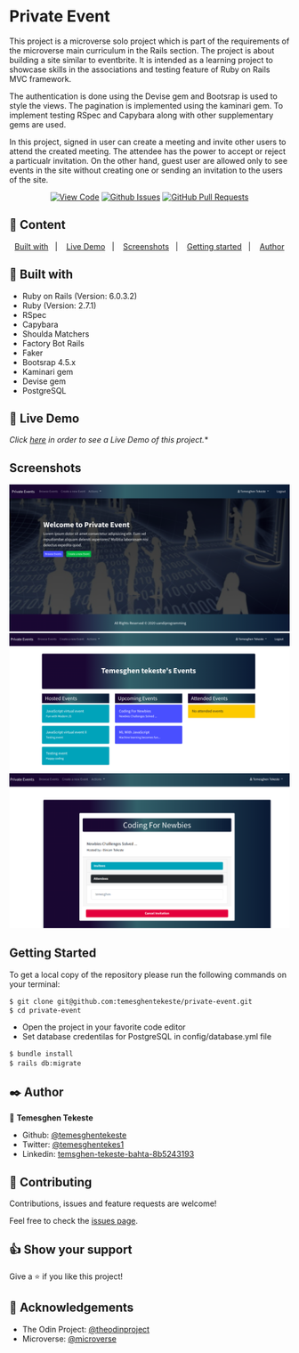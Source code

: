 # Private Event

This project is a microverse solo project which is part of the requirements of the microverse main curriculum in the Rails section. The project is about building a site similar to eventbrite. It is intended as a learning project to showcase skills in the associations and testing feature of Ruby on Rails MVC framework. 

The authentication is done using the Devise gem and Bootsrap is used to style the views. The pagination is implemented using the kaminari gem. To implement testing RSpec and Capybara along with other supplementary gems are used.

In this project, signed in user can create a meeting and invite other users to attend the created meeting. The attendee has the power to accept or reject a particualr invitation. On the other hand, guest user are allowed only to see events in the site without creating one or sending an invitation to the users of the site. 

      

<div align="center">

[![View Code](https://img.shields.io/badge/View%20-Code-green)](https://github.com/temesghentekeste/private-event/tree/feature/private-event-logic)
[![Github Issues](https://img.shields.io/badge/GitHub-Issues-orange)](https://github.com/temesghentekeste/private-event/issues)
[![GitHub Pull Requests](https://img.shields.io/badge/GitHub-Pull%20Requests-blue)](https://github.com/temesghentekeste/private-event/pulls)

</div>

## 📝 Content

<p align="center">
<a href="#with">Built with</a>&nbsp;&nbsp;&nbsp;|&nbsp;&nbsp;&nbsp;
<a href="#live">Live Demo</a>&nbsp;&nbsp;&nbsp;|&nbsp;&nbsp;&nbsp;
<a href="#sc">Screenshots</a>&nbsp;&nbsp;&nbsp;|&nbsp;&nbsp;&nbsp;
<a href="#gs">Getting started</a>&nbsp;&nbsp;&nbsp;|&nbsp;&nbsp;&nbsp;
<a href="#author">Author</a>
</p>

## 🔧 Built with<a name = "with"></a>

- Ruby on Rails (Version: 6.0.3.2)
- Ruby (Version: 2.7.1)
- RSpec
- Capybara
- Shoulda Matchers
- Factory Bot Rails
- Faker
- Bootsrap 4.5.x
- Kaminari gem
- Devise gem
- PostgreSQL

## 🔴 Live Demo <a name = "live"></a>
*Click [here](https://private-events-temesghen.herokuapp.com) in order to see a Live Demo of this project.**


## Screenshots <a name = "sc"></a>

![screenshot](./app/assets/images/home_page_desktop.png)
![screenshot](./app/assets/images/members_view.png)
![screenshot](./app/assets/images/invitees_attendees.png)


## Getting Started <a name = "gs"></a>

To get a local copy of the repository please run the following commands on your terminal:

```
$ git clone git@github.com:temesghentekeste/private-event.git
$ cd private-event
```
- Open the project in your favorite code editor
- Set database credentilas for PostgreSQL in config/database.yml file
~~~bash
$ bundle install
$ rails db:migrate  
~~~


## ✒️  Author <a name = "author"></a>

👤 **Temesghen Tekeste**

- Github: [@temesghentekeste](https://github.com/temesghentekeste)
- Twitter: [@temesghentekes1](https://twitter.com/temesghentekes1)
- Linkedin: [temsghen-tekeste-bahta-8b5243193](https://www.linkedin.com/in/temesghentekeste/)


## 🤝 Contributing

Contributions, issues and feature requests are welcome!

Feel free to check the [issues page](https://github.com/temesghentekeste/private-event/issues).


## 👍 Show your support

Give a ⭐️ if you like this project!

## :clap: Acknowledgements

- The Odin Project: [@theodinproject](https://www.theodinproject.com/)
- Microverse: [@microverse](https://www.microverse.org/)
